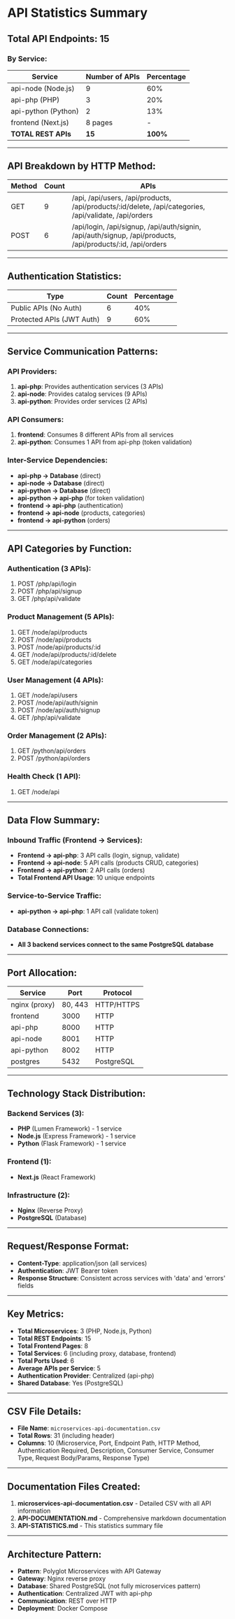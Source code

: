 # API Statistics Summary

## Total API Endpoints: 15

### By Service:
| Service | Number of APIs | Percentage |
|---------|----------------|------------|
| api-node (Node.js) | 9 | 60% |
| api-php (PHP) | 3 | 20% |
| api-python (Python) | 2 | 13% |
| frontend (Next.js) | 8 pages | - |
| **TOTAL REST APIs** | **15** | **100%** |

---

## API Breakdown by HTTP Method:
| Method | Count | APIs |
|--------|-------|------|
| GET | 9 | /api, /api/users, /api/products, /api/products/:id/delete, /api/categories, /api/validate, /api/orders |
| POST | 6 | /api/login, /api/signup, /api/auth/signin, /api/auth/signup, /api/products, /api/products/:id, /api/orders |

---

## Authentication Statistics:
| Type | Count | Percentage |
|------|-------|------------|
| Public APIs (No Auth) | 6 | 40% |
| Protected APIs (JWT Auth) | 9 | 60% |

---

## Service Communication Patterns:

### API Providers:
1. **api-php**: Provides authentication services (3 APIs)
2. **api-node**: Provides catalog services (9 APIs)
3. **api-python**: Provides order services (2 APIs)

### API Consumers:
1. **frontend**: Consumes 8 different APIs from all services
2. **api-python**: Consumes 1 API from api-php (token validation)

### Inter-Service Dependencies:
- **api-php → Database** (direct)
- **api-node → Database** (direct)
- **api-python → Database** (direct)
- **api-python → api-php** (for token validation)
- **frontend → api-php** (authentication)
- **frontend → api-node** (products, categories)
- **frontend → api-python** (orders)

---

## API Categories by Function:

### Authentication (3 APIs):
1. POST /php/api/login
2. POST /php/api/signup
3. GET /php/api/validate

### Product Management (5 APIs):
1. GET /node/api/products
2. POST /node/api/products
3. POST /node/api/products/:id
4. GET /node/api/products/:id/delete
5. GET /node/api/categories

### User Management (4 APIs):
1. GET /node/api/users
2. POST /node/api/auth/signin
3. POST /node/api/auth/signup
4. GET /php/api/validate

### Order Management (2 APIs):
1. GET /python/api/orders
2. POST /python/api/orders

### Health Check (1 API):
1. GET /node/api

---

## Data Flow Summary:

### Inbound Traffic (Frontend → Services):
- **Frontend → api-php**: 3 API calls (login, signup, validate)
- **Frontend → api-node**: 5 API calls (products CRUD, categories)
- **Frontend → api-python**: 2 API calls (orders)
- **Total Frontend API Usage**: 10 unique endpoints

### Service-to-Service Traffic:
- **api-python → api-php**: 1 API call (validate token)

### Database Connections:
- **All 3 backend services connect to the same PostgreSQL database**

---

## Port Allocation:
| Service | Port | Protocol |
|---------|------|----------|
| nginx (proxy) | 80, 443 | HTTP/HTTPS |
| frontend | 3000 | HTTP |
| api-php | 8000 | HTTP |
| api-node | 8001 | HTTP |
| api-python | 8002 | HTTP |
| postgres | 5432 | PostgreSQL |

---

## Technology Stack Distribution:

### Backend Services (3):
- **PHP** (Lumen Framework) - 1 service
- **Node.js** (Express Framework) - 1 service
- **Python** (Flask Framework) - 1 service

### Frontend (1):
- **Next.js** (React Framework)

### Infrastructure (2):
- **Nginx** (Reverse Proxy)
- **PostgreSQL** (Database)

---

## Request/Response Format:
- **Content-Type**: application/json (all services)
- **Authentication**: JWT Bearer token
- **Response Structure**: Consistent across services with 'data' and 'errors' fields

---

## Key Metrics:
- **Total Microservices**: 3 (PHP, Node.js, Python)
- **Total REST Endpoints**: 15
- **Total Frontend Pages**: 8
- **Total Services**: 6 (including proxy, database, frontend)
- **Total Ports Used**: 6
- **Average APIs per Service**: 5
- **Authentication Provider**: Centralized (api-php)
- **Shared Database**: Yes (PostgreSQL)

---

## CSV File Details:
- **File Name**: `microservices-api-documentation.csv`
- **Total Rows**: 31 (including header)
- **Columns**: 10 (Microservice, Port, Endpoint Path, HTTP Method, Authentication Required, Description, Consumer Service, Consumer Type, Request Body/Params, Response Type)

---

## Documentation Files Created:
1. **microservices-api-documentation.csv** - Detailed CSV with all API information
2. **API-DOCUMENTATION.md** - Comprehensive markdown documentation
3. **API-STATISTICS.md** - This statistics summary file

---

## Architecture Pattern:
- **Pattern**: Polyglot Microservices with API Gateway
- **Gateway**: Nginx reverse proxy
- **Database**: Shared PostgreSQL (not fully microservices pattern)
- **Authentication**: Centralized JWT with api-php
- **Communication**: REST over HTTP
- **Deployment**: Docker Compose
